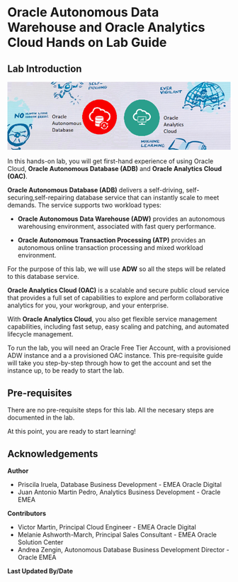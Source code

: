 
# Oracle Autonomous Data Warehouse and Oracle Analytics Cloud Hands on Lab Guide

## Lab Introduction

![Autonomous](./images/adb_oac_banner2.png)

In this hands-on lab, you will get first-hand experience of using Oracle Cloud, **Oracle Autonomous Database (ADB)** and **Oracle Analytics Cloud (OAC)**.

**Oracle Autonomous Database (ADB)** delivers a self-driving, self-securing,self-repairing database service that can instantly scale to meet demands. The service supports two workload types:

-   **Oracle Autonomous Data Warehouse (ADW)** provides an autonomous warehousing environment, associated with fast query performance.

-   **Oracle Autonomous Transaction Processing (ATP)** provides an autonomous online transaction processing and mixed workload environment.

For the purpose of this lab, we will use **ADW** so all the steps will be related to this database service.

**Oracle Analytics Cloud (OAC)** is a scalable and secure public cloud service that provides a full set of capabilities to explore and perform collaborative analytics for you, your workgroup, and your enterprise.

With **Oracle Analytics Cloud**, you also get flexible service management capabilities, including fast setup, easy scaling and patching, and automated lifecycle management.

To run the lab, you will need an Oracle Free Tier Account, with a provisioned ADW instance and a a provisioned OAC instance. This pre-requisite guide will take you step-by-step through how to get the account and set the instance up, to be ready to start the lab.

## Pre-requisites

There are no pre-requisite steps for this lab. All the necesary steps are documented in the lab. 

At this point, you are ready to start learning!

## **Acknowledgements**

**Author**
- Priscila Iruela, Database Business Development - EMEA Oracle Digital
- Juan Antonio Martin Pedro, Analytics Business Development - Oracle EMEA

**Contributors**
- Victor Martin, Principal Cloud Engineer - EMEA Oracle Digital
- Melanie Ashworth-March, Principal Sales Consultant - EMEA Oracle Solution Center
- Andrea Zengin, Autonomous Database Business Development Director - Oracle EMEA

**Last Updated By/Date**
